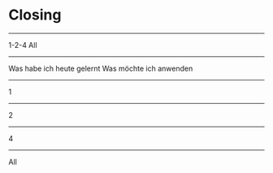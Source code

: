# Closing

---

1-2-4 All

---

Was habe ich heute gelernt 
Was möchte ich anwenden

---

1 

---

2 

--- 


4

---

All

